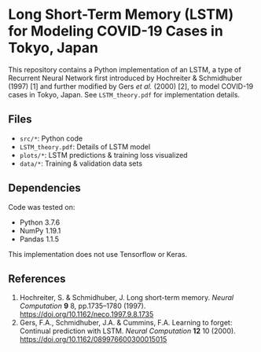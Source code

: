 # Long Short-Term Memory (LSTM) for Modeling COVID-19 Cases in Tokyo, Japan

This repository contains a Python implementation of an LSTM, a type of Recurrent Neural Network first introduced by Hochreiter & Schmidhuber (1997) [1] and further modified by Gers *et al.* (2000) [2], to model COVID-19 cases in Tokyo, Japan. See `LSTM_theory.pdf` for implementation details.

## Files
- `src/*`: Python code
- `LSTM_theory.pdf`: Details of LSTM model
- `plots/*`: LSTM predictions & training loss visualized
- `data/*`: Training & validation data sets

## Dependencies

Code was tested on:
- Python 3.7.6
- NumPy 1.19.1
- Pandas 1.1.5

This implementation does not use Tensorflow or Keras.

## References
1. Hochreiter, S. & Schmidhuber, J. Long short-term memory. *Neural Computation* **9** 8, pp.1735–1780 (1997). https://doi.org/10.1162/neco.1997.9.8.1735
2. Gers, F.A., Schmidhuber, J.A. & Cummins, F.A. Learning to forget: Continual prediction with LSTM. *Neural Computation* **12** 10 (2000). https://doi.org/10.1162/089976600300015015